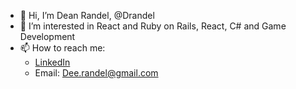 - 👋 Hi, I’m Dean Randel, @Drandel
- 👀 I’m interested in React and Ruby on Rails, React, C# and Game Development
- 📫 How to reach me: 
  - [LinkedIn](https://www.linkedin.com/in/dean-randel-92a072a8/)
  - Email: Dee.randel@gmail.com

<!---
Drandel/Drandel is a ✨ special ✨ repository because its `README.md` (this file) appears on your GitHub profile.
You can click the Preview link to take a look at your changes.
--->
